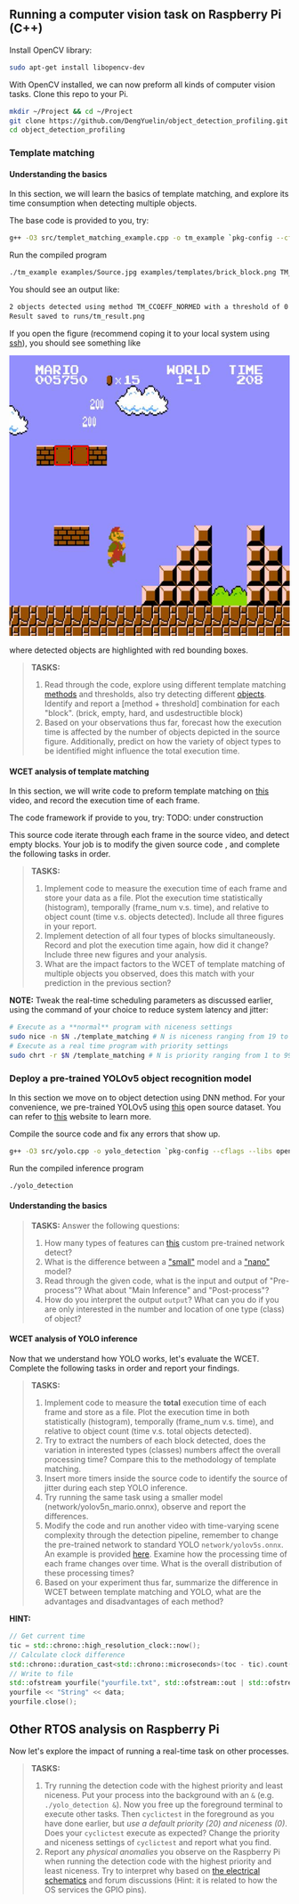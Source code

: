 ## Running a computer vision task on Raspberry Pi (C++)

Install OpenCV library:

```bash
sudo apt-get install libopencv-dev
```

With OpenCV installed, we can now preform all kinds of computer vision tasks. Clone this repo to your Pi.

```sh
mkdir ~/Project && cd ~/Project
git clone https://github.com/DengYuelin/object_detection_profiling.git
cd object_detection_profiling
```

### Template matching

#### Understanding the basics

In this section, we will learn the basics of template matching, and explore its time consumption when detecting multiple objects.

The base code is provided to you, try:

```sh
g++ -O3 src/templet_matching_example.cpp -o tm_example `pkg-config --cflags --libs opencv4`
```

Run the compiled program

```sh
./tm_example examples/Source.jpg examples/templates/brick_block.png TM_CCOEFF_NORMED 0.9
```

You should see an output like:

```sh
2 objects detected using method TM_CCOEFF_NORMED with a threshold of 0.9
Result saved to runs/tm_result.png
```

If you open the figure (recommend coping it to your local system using [ssh](https://stackoverflow.com/questions/30553428/copying-files-from-server-to-local-computer-using-ssh)), you should see something like

<p align="center">
  <img src="examples/tm_result.png" />
</p>

where detected objects are highlighted with red bounding boxes.

> **TASKS:**
>
> 1. Read through the code, explore using different template matching [methods](https://docs.opencv.org/3.4/df/dfb/group__imgproc__object.html#ga3a7850640f1fe1f58fe91a2d7583695d) and thresholds, also try detecting different [objects](examples/templates). Identify and report a [method + threshold] combination for each "block". (brick, empty, hard, and usdestructible block)
> 2. Based on your observations thus far, forecast how the execution time is affected by the number of objects depicted in the source figure. Additionally, predict on how the variety of object types to be identified might influence the total execution time.

#### WCET analysis of template matching

In this section, we will write code to preform template matching on [this](data/mario.mp4) video, and record the execution time of each frame.

The code framework if provide to you, try:
TODO: under construction

This source code iterate through each frame in the source video, and detect empty blocks. Your job is to modify the given source code , and complete the following tasks in order.

> **TASKS:**
>
> 1. Implement code to measure the execution time of each frame and store your data as a file. Plot the execution time statistically (histogram), temporally (frame_num v.s. time), and relative to object count (time v.s. objects detected). Include all three figures in your report.
> 2. Implement detection of all four types of blocks simultaneously. Record and plot the execution time again, how did it change? Include three new figures and your analysis.
> 3. What are the impact factors to the WCET of template matching of multiple objects you observed, does this match with your prediction in the previous section?

**NOTE:** Tweak the real-time scheduling parameters as discussed earlier, using the command of your choice to reduce system latency and jitter:

```sh
# Execute as a **normal** program with niceness settings
sudo nice -n $N ./template_matching # N is niceness ranging from 19 to -20 where -20 is the highest priority
# Execute as a real time program with priority settings
sudo chrt -r $N /template_matching # N is priority ranging from 1 to 99 where 99 is the highest priority
```

### Deploy a pre-trained YOLOv5 object recognition model

In this section we move on to object detection using DNN method. For your convenience, we pre-trained YOLOv5 using [this](https://universe.roboflow.com/baptiste-hustaix-znm0u/mario-ia-b8iuw/dataset/1) open source dataset. You can refer to [this](https://docs.ultralytics.com/yolov5/tutorials/train_custom_data) website to learn more.

Compile the source code and fix any errors that show up.

```sh
g++ -O3 src/yolo.cpp -o yolo_detection `pkg-config --cflags --libs opencv4`
```

Run the compiled inference program

```sh
./yolo_detection
```

#### Understanding the basics

> **TASKS:**
> Answer the following questions:
>
> 1. How many types of features can [this](network/yolov5s_mario.onnx) custom pre-trained network detect?
> 2. What is the difference between a ["small"](network/yolov5s_mario.onnx) model and a ["nano"](network/yolov5n_mario.onnx) model?
> 3. Read through the given code, what is the input and output of "Pre-process"? What about "Main Inference" and "Post-process"?
> 4. How do you interpret the output `output`? What can you do if you are only interested in the number and location of one type (class) of object?

#### WCET analysis of YOLO inference

Now that we understand how YOLO works, let's evaluate the WCET. Complete the following tasks in order and report your findings.

> **TASKS:**
>
> 1. Implement code to measure the **total** execution time of each frame and store as a file. Plot the execution time in both statistically (histogram), temporally (frame_num v.s. time), and relative to object count (time v.s. total objects detected).
> 2. Try to extract the numbers of each block detected, does the variation in interested types (classes) numbers affect the overall processing time? Compare this to the methodology of template matching.
> 3. Insert more timers inside the source code to identify the source of jitter during each step YOLO inference.
> 4. Try running the same task using a smaller model (network/yolov5n_mario.onnx), observe and report the differences.
> 5. Modify the code and run another video with time-varying scene complexity through the detection pipeline, remember to change the pre-trained network to standard YOLO `network/yolov5s.onnx`. An example is provided [here](data/party.mp4). Examine how the processing time of each frame changes over time. What is the overall distribution of these processing times?
> 6. Based on your experiment thus far, summarize the difference in WCET between template matching and YOLO, what are the advantages and disadvantages of each method?

**HINT:**

```cpp
// Get current time
tic = std::chrono::high_resolution_clock::now();
// Calculate clock difference
std::chrono::duration_cast<std::chrono::microseconds>(toc - tic).count();
// Write to file
std::ofstream yourfile("yourfile.txt", std::ofstream::out | std::ofstream::trunc);
yourfile << "String" << data;
yourfile.close();
```

## Other RTOS analysis on Raspberry Pi

Now let's explore the impact of running a real-time task on other processes.

> **TASKS:**
>
> 1. Try running the detection code with the highest priority and least niceness. Put your process into the background with an `&` (e.g. `./yolo_detection &`). Now you free up the foreground terminal to execute other tasks. Then `cyclictest` in the foreground as you have done earlier, but _use a default priority (20) and niceness (0)_. Does your `cyclictest` execute as expected? Change the priority and niceness settings of `cyclictest` and report what you find.
> 2. Report any _physical anomalies_ you observe on the Raspberry Pi when running the detection code with the highest priority and least niceness. Try to interpret why based on [the electrical schematics](https://datasheets.raspberrypi.com/rpi4/raspberry-pi-4-reduced-schematics.pdf) and forum discussions (Hint: it is related to how the OS services the GPIO pins).

